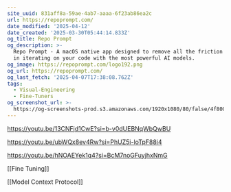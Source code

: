 ```yaml
---
site_uuid: 831aff8a-59ae-4ab7-aaaa-6f23ab86ea2c
url: https://repoprompt.com/
date_modified: '2025-04-12'
date_created: '2025-03-30T05:44:14.833Z'
og_title: Repo Prompt
og_description: >-
  Repo Prompt - A macOS native app designed to remove all the friction involved
  in iterating on your code with the most powerful AI models.
og_image: https://repoprompt.com/logo192.png
og_url: https://repoprompt.com/
og_last_fetch: '2025-04-07T17:38:08.762Z'
tags:
  - Visual-Engineering
  - Fine-Tuners
og_screenshot_url: >-
  https://og-screenshots-prod.s3.amazonaws.com/1920x1080/80/false/4f80033c3b0953497ddc6c8407a857aab53a208c5a0878fb7e105cf5abf9c786.jpeg
---
```



























































https://youtu.be/13CNFjd1CwE?si=b-v0dUEBNqWbQwBU

https://youtu.be/ubWQx8ev4Rw?si=PhUZ5i-loTpF88i4

https://youtu.be/hNOAEYek1q4?si=BcM7noGFuyjhxNmG

[[Fine Tuning]]

[[Model Context Protocol]]
